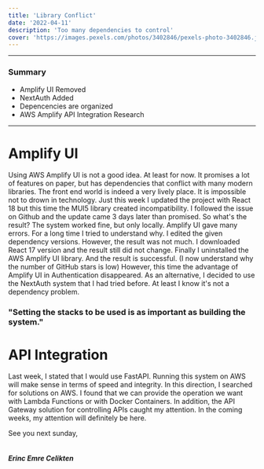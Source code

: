 ```yaml
---
title: 'Library Conflict'
date: '2022-04-11'
description: 'Too many dependencies to control'
cover: 'https://images.pexels.com/photos/3402846/pexels-photo-3402846.jpeg?auto=compress&cs=tinysrgb&dpr=2&h=270&w=480'
---
```


---

### Summary
 - Amplify UI Removed
 - NextAuth Added
 - Depencencies are organized
 - AWS Amplify API Integration Research
 
 ---

# Amplify UI

Using AWS Amplify UI is not a good idea. At least for now. It promises a lot of features on paper, but has dependencies that conflict with many modern libraries. The front end world is indeed a very lively place. It is impossible not to drown in technology. Just this week I updated the project with React 18 but this time the MUI5 library created incompatibility. I followed the issue on Github and the update came 3 days later than promised. So what's the result? The system worked fine, but only locally. Amplify UI gave many errors. For a long time I tried to understand why. I edited the given dependency versions. However, the result was not much. I downloaded React 17 version and the result still did not change. Finally I uninstalled the AWS Amplify UI library. And the result is successful. (I now understand why the number of GitHub stars is low) However, this time the advantage of Amplify UI in Authentication disappeared. As an alternative, I decided to use the NextAuth system that I had tried before. At least I know it's not a dependency problem.

### "Setting the stacks to be used is as important as building the system."


# API Integration

Last week, I stated that I would use FastAPI. Running this system on AWS will make sense in terms of speed and integrity. In this direction, I searched for solutions on AWS. I found that we can provide the operation we want with Lambda Functions or with Docker Containers. In addition, the API Gateway solution for controlling APIs caught my attention. In the coming weeks, my attention will definitely be here.

See you next sunday,\
\
\
**_Erinc Emre Celikten_**
